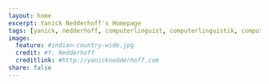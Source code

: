 ```yaml
---
layout: home
excerpt: Yanick Nedderhoff's Homepage
tags: [yanick, nedderhoff, computerlinguist, computerlinguistik, computational linguist, computational linguistics, natural language processing, maschinelle sprachverarbeitung, universität stuttgart]
image:
  feature: #indian-country-wide.jpg
  credit: #Y. Nedderhoff
  creditlink: #http://yanicknedderhoff.com
share: false
---
```

